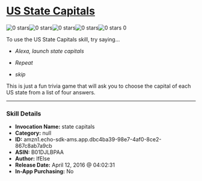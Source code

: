 # [US State Capitals](http://alexa.amazon.com/#skills/amzn1.echo-sdk-ams.app.dbc4ba39-98e7-4af0-8ce2-867c8ab7a9cb)
![0 stars](../../images/ic_star_border_black_18dp_1x.png)![0 stars](../../images/ic_star_border_black_18dp_1x.png)![0 stars](../../images/ic_star_border_black_18dp_1x.png)![0 stars](../../images/ic_star_border_black_18dp_1x.png)![0 stars](../../images/ic_star_border_black_18dp_1x.png) 0

To use the US State Capitals skill, try saying...

* *Alexa, launch state capitals*

* *Repeat*

* *skip*

This is just a fun trivia game that will ask you to choose the capital of each US state from a list of four answers.

***

### Skill Details

* **Invocation Name:** state capitals
* **Category:** null
* **ID:** amzn1.echo-sdk-ams.app.dbc4ba39-98e7-4af0-8ce2-867c8ab7a9cb
* **ASIN:** B01DJLBPAA
* **Author:** IfElse
* **Release Date:** April 12, 2016 @ 04:02:31
* **In-App Purchasing:** No
